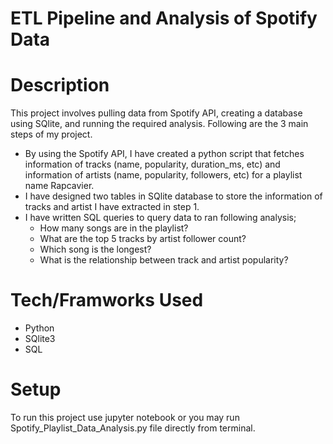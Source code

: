 
# ETL Pipeline and Analysis of Spotify Data 

# Description
This project involves pulling data from Spotify API, creating a database using SQlite, and running the required analysis. Following are the 3 main steps of my project. 

- By using the Spotify API, I have created a python script that fetches information of tracks (name, popularity, duration_ms, etc) and information of artists (name, popularity, followers, etc) for a playlist name Rapcavier. 
- I have designed two tables in SQlite database to store the information of tracks and artist I have extracted in step 1. 
- I have written SQL queries to query data to ran following analysis;
  - How many songs are in the playlist?
  - What are the top 5 tracks by artist follower count?
  - Which song is the longest?
  - What is the relationship between track and artist popularity?
  
 # Tech/Framworks Used
 
 - Python
 - SQlite3
 - SQL
 
 # Setup
 To run this project use jupyter notebook or you may run Spotify_Playlist_Data_Analysis.py file directly from terminal. 
 
 
 
